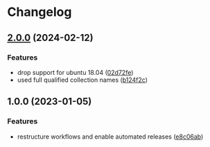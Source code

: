# Changelog

## [2.0.0](https://github.com/rolehippie/etcd/compare/v1.0.0...v2.0.0) (2024-02-12)


### Features

* drop support for ubuntu 18.04 ([02d72fe](https://github.com/rolehippie/etcd/commit/02d72fe8f1e00d5dbfd3d5f5b53b053e1cdb47f9))
* used full qualified collection names ([b124f2c](https://github.com/rolehippie/etcd/commit/b124f2ce29ecc500f5fab7b8e41404f2bd1096ef))

## 1.0.0 (2023-01-05)


### Features

* restructure workflows and enable automated releases ([e8c06ab](https://github.com/rolehippie/etcd/commit/e8c06ab406b590b729656160c3337946d147392b))
